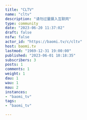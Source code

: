 ```yaml
---
title: "CLTV" 
name: "cltv"
description: "请勿过量摄入互联网"
type: community
date: "2023-06-20 11:37:02"
draft: false
nsfw: false
actor_id: "https://baomi.tv/c/cltv"
host: baomi.tv
lastmod: "1969-12-31 19:00:00"
published: "2023-06-01 10:18:35"
subscribers: 3
posts: 1
comments: 1
weight: 1
dau: 1
wau: 1
mau: 2
instances:
- "baomi_tv"
tags: 
- "baomi_tv"

---
```

